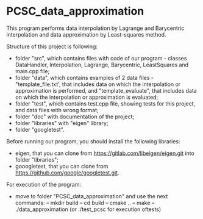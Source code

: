 # PCSC_data_approximation
This program performs data interpolation by Lagrange and Barycentric interpolation and data approximation by Least-squares method.

Structure of this project is following:
- folder "src", which contains files with code of our program - classes DataHandler, Interpolation, Lagrange, Barycentric, LeastSquares and main.cpp file;
- folder "data", which contains examples of 2 data files - "template_file.txt', that includes data on which the interpolation or approximation is performed, and "template_evaluate", that includes data on which the interpolation or approximation is evaluated;
- folder "test", which contains test.cpp file, showing tests for this project, and data files with wrong format;
- folder "doc" with documentation of the project;
- folder "libraries" with "eigen" library;
- folder "googletest".

Before running our program, you should install the following libraries:
- eigen, that you can clone from https://gitlab.com/libeigen/eigen.git into folder "libraries";
- gooogletest, that you can clone from https://github.com/google/googletest.git.

For execution of the program:
- move to folder "PCSC_data_approximation" and use the next commands:
–  mkdir build
–  cd build
–  cmake ..
–  make
–  ./data_approximation  (or  ./test_pcsc  for  execution  oftests)
